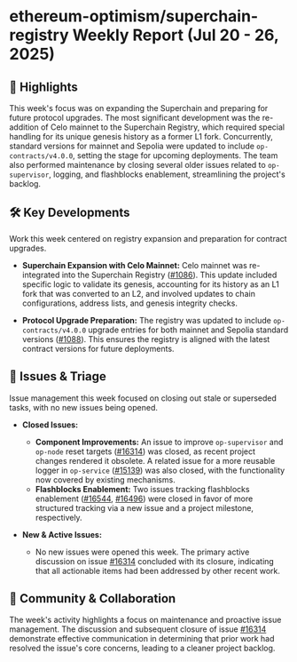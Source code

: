 # ethereum-optimism/superchain-registry Weekly Report (Jul 20 - 26, 2025)

## 🚀 Highlights
This week's focus was on expanding the Superchain and preparing for future protocol upgrades. The most significant development was the re-addition of Celo mainnet to the Superchain Registry, which required special handling for its unique genesis history as a former L1 fork. Concurrently, standard versions for mainnet and Sepolia were updated to include `op-contracts/v4.0.0`, setting the stage for upcoming deployments. The team also performed maintenance by closing several older issues related to `op-supervisor`, logging, and flashblocks enablement, streamlining the project's backlog.

## 🛠️ Key Developments
Work this week centered on registry expansion and preparation for contract upgrades.

*   **Superchain Expansion with Celo Mainnet:** Celo mainnet was re-integrated into the Superchain Registry ([#1086](https://github.com/ethereum-optimism/superchain-registry/pull/1086)). This update included specific logic to validate its genesis, accounting for its history as an L1 fork that was converted to an L2, and involved updates to chain configurations, address lists, and genesis integrity checks.

*   **Protocol Upgrade Preparation:** The registry was updated to include `op-contracts/v4.0.0` upgrade entries for both mainnet and Sepolia standard versions ([#1088](https://github.com/ethereum-optimism/superchain-registry/pull/1088)). This ensures the registry is aligned with the latest contract versions for future deployments.

## 🐛 Issues & Triage
Issue management this week focused on closing out stale or superseded tasks, with no new issues being opened.

*   **Closed Issues:**
    *   **Component Improvements:** An issue to improve `op-supervisor` and `op-node` reset targets ([#16314](https://github.com/ethereum-optimism/superchain-registry/issues/16314)) was closed, as recent project changes rendered it obsolete. A related issue for a more reusable logger in `op-service` ([#15139](https://github.com/ethereum-optimism/superchain-registry/issues/15139)) was also closed, with the functionality now covered by existing mechanisms.
    *   **Flashblocks Enablement:** Two issues tracking flashblocks enablement ([#16544](https://github.com/ethereum-optimism/superchain-registry/issues/16544), [#16496](https://github.com/ethereum-optimism/superchain-registry/issues/16496)) were closed in favor of more structured tracking via a new issue and a project milestone, respectively.

*   **New & Active Issues:**
    *   No new issues were opened this week. The primary active discussion on issue [#16314](https://github.com/ethereum-optimism/superchain-registry/issues/16314) concluded with its closure, indicating that all actionable items had been addressed by other recent work.

## 💬 Community & Collaboration
The week's activity highlights a focus on maintenance and proactive issue management. The discussion and subsequent closure of issue [#16314](https://github.com/ethereum-optimism/superchain-registry/issues/16314) demonstrate effective communication in determining that prior work had resolved the issue's core concerns, leading to a cleaner project backlog.